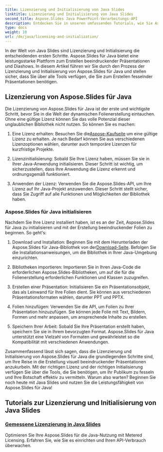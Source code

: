 ```yaml
---
title: Lizenzierung und Initialisierung von Java Slides
linktitle: Lizenzierung und Initialisierung von Java Slides
second_title: Aspose.Slides Java PowerPoint-Verarbeitungs-API
description: Entdecken Sie in unseren umfassenden Tutorials, wie Sie Aspose.Slides für Java effektiv lizenzieren und initialisieren. Beginnen Sie jetzt mit Java Slides!
type: docs
weight: 10
url: /de/java/licensing-and-initialization/
---
```


In der Welt von Java Slides sind Lizenzierung und Initialisierung die entscheidenden ersten Schritte. Aspose.Slides für Java bietet eine leistungsstarke Plattform zum Erstellen beeindruckender Präsentationen und Diashows. In diesem Artikel führen wir Sie durch den Prozess der Lizenzierung und Initialisierung von Aspose.Slides für Java und stellen sicher, dass Sie über alle Tools verfügen, die Sie zum Erstellen fesselnder Präsentationen benötigen.

## Lizenzierung von Aspose.Slides für Java

Die Lizenzierung von Aspose.Slides für Java ist der erste und wichtigste Schritt, bevor Sie in die Welt der dynamischen Folienerstellung eintauchen. Ohne eine gültige Lizenz können Sie das volle Potenzial dieser unglaublichen Bibliothek nicht nutzen. So können Sie es machen:

1.  Eine Lizenz erhalten: Besuchen Sie die[Aspose-Kaufseite](https://purchase.aspose.com/buy) um eine gültige Lizenz zu erhalten. Je nach Bedarf können Sie aus verschiedenen Lizenzoptionen wählen, darunter auch temporäre Lizenzen für kurzfristige Projekte.

2. Lizenzinitialisierung: Sobald Sie Ihre Lizenz haben, müssen Sie sie in Ihrer Java-Anwendung initialisieren. Dieser Schritt ist wichtig, um sicherzustellen, dass Ihre Anwendung die Lizenz erkennt und ordnungsgemäß funktioniert.

3. Anwenden der Lizenz: Verwenden Sie die Aspose.Slides-API, um Ihre Lizenz auf Ihr Java-Projekt anzuwenden. Dieser Schritt stellt sicher, dass Sie Zugriff auf alle Funktionen und Möglichkeiten der Bibliothek haben.

### Aspose.Slides für Java initialisieren

Nachdem Sie Ihre Lizenz installiert haben, ist es an der Zeit, Aspose.Slides für Java zu initialisieren und mit der Erstellung beeindruckender Folien zu beginnen. So geht's:

1.  Download und Installation: Beginnen Sie mit dem Herunterladen der Aspose.Slides für Java-Bibliothek von der[Download-Seite](https://releases.aspose.com/slides/net/). Befolgen Sie die Installationsanweisungen, um die Bibliothek in Ihrer Java-Umgebung einzurichten.

2. Bibliotheken importieren: Importieren Sie in Ihren Java-Code die erforderlichen Aspose.Slides-Bibliotheken, um auf die für die Folienerstellung erforderlichen Funktionen und Klassen zuzugreifen.

3. Erstellen einer Präsentation: Initialisieren Sie ein Präsentationsobjekt, das als Leinwand für Ihre Folien dient. Sie können aus verschiedenen Präsentationsformaten wählen, darunter PPT und PPTX.

4. Folien hinzufügen: Verwenden Sie die API, um Folien zu Ihrer Präsentation hinzuzufügen. Sie können jede Folie mit Text, Bildern, Formen und mehr anpassen, um ansprechende Inhalte zu erstellen.

5. Speichern Ihrer Arbeit: Sobald Sie Ihre Präsentation erstellt haben, speichern Sie sie in Ihrem bevorzugten Format. Aspose.Slides für Java unterstützt eine Vielzahl von Formaten und gewährleistet so die Kompatibilität mit verschiedenen Anwendungen.

Zusammenfassend lässt sich sagen, dass die Lizenzierung und Initialisierung von Aspose.Slides für Java die grundlegenden Schritte sind, um Ihre Reise in die Erstellung visuell beeindruckender Präsentationen anzukurbeln. Mit der richtigen Lizenz und der richtigen Initialisierung verfügen Sie über die Tools, die Sie benötigen, um Ihr Publikum zu fesseln und Ihre Botschaft effektiv zu vermitteln. Warum also warten? Beginnen Sie noch heute mit Java Slides und nutzen Sie die Leistungsfähigkeit von Aspose.Slides für Java!
## Tutorials zur Lizenzierung und Initialisierung von Java Slides
### [Gemessene Lizenzierung in Java Slides](./metered-licensing-java-slides/)
Optimieren Sie Ihre Aspose.Slides für die Java-Nutzung mit Metered Licensing. Erfahren Sie, wie Sie es einrichten und Ihren API-Verbrauch überwachen.